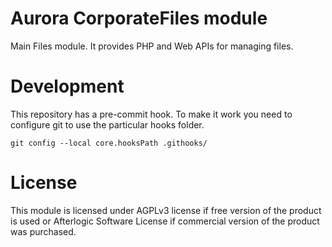 # Aurora CorporateFiles module
Main Files module. It provides PHP and Web APIs for managing files.

# Development
This repository has a pre-commit hook. To make it work you need to configure git to use the particular hooks folder.

`git config --local core.hooksPath .githooks/`

# License
This module is licensed under AGPLv3 license if free version of the product is used or Afterlogic Software License if commercial version of the product was purchased.